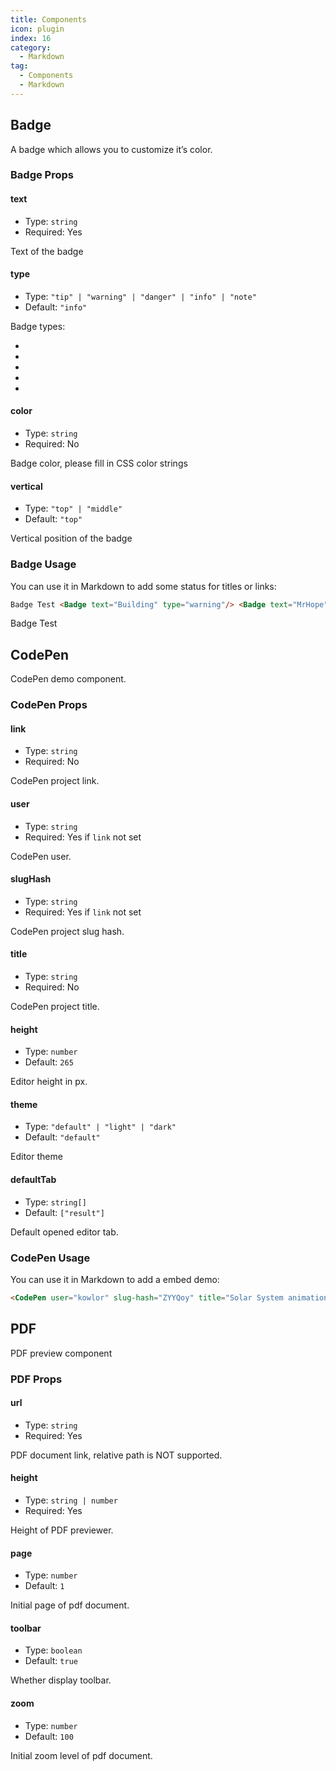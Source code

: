 ```yaml
---
title: Components
icon: plugin
index: 16
category:
  - Markdown
tag:
  - Components
  - Markdown
---
```


## Badge

A badge which allows you to customize it’s color.

### Badge Props

#### text

- Type: `string`
- Required: Yes

Text of the badge

#### type

- Type: `"tip" | "warning" | "danger" | "info" | "note"`
- Default: `"info"`

Badge types:

- <Badge text="tip" type="tip" vertical="middle" />
- <Badge text="warning" type="warning" vertical="middle" />
- <Badge text="danger" type="danger" vertical="middle" />
- <Badge text="info" type="info" vertical="middle" />
- <Badge text="note" type="note" vertical="middle" />

#### color

- Type: `string`
- Required: No

Badge color, please fill in CSS color strings

#### vertical

- Type: `"top" | "middle"`
- Default: `"top"`

Vertical position of the badge

### Badge Usage

You can use it in Markdown to add some status for titles or links:

```md
Badge Test <Badge text="Building" type="warning"/> <Badge text="MrHope" color="grey" />
```

Badge Test <Badge text="Building" type="warning"/> <Badge text="MrHope" color="grey" />

## CodePen

CodePen demo component.

### CodePen Props

#### link

- Type: `string`
- Required: No

CodePen project link.

#### user

- Type: `string`
- Required: Yes if `link` not set

CodePen user.

#### slugHash

- Type: `string`
- Required: Yes if `link` not set

CodePen project slug hash.

#### title

- Type: `string`
- Required: No

CodePen project title.

#### height

- Type: `number`
- Default: `265`

Editor height in px.

#### theme

- Type: `"default" | "light" | "dark"`
- Default: `"default"`

Editor theme

#### defaultTab

- Type: `string[]`
- Default: `["result"]`

Default opened editor tab.

### CodePen Usage

You can use it in Markdown to add a embed demo:

```md
<CodePen user="kowlor" slug-hash="ZYYQoy" title="Solar System animation - Pure CSS" :default-tab="['css','result']" />
```

<CodePen user="kowlor" slug-hash="ZYYQoy" title="Solar System animation - Pure CSS" :default-tab="['css','result']" />

## PDF

PDF preview component

### PDF Props

#### url

- Type: `string`
- Required: Yes

PDF document link, relative path is NOT supported.

#### height

- Type: `string | number`
- Required: Yes

Height of PDF previewer.

#### page

- Type: `number`
- Default: `1`

Initial page of pdf document.

#### toolbar

- Type: `boolean`
- Default: `true`

Whether display toolbar.

#### zoom

- Type: `number`
- Default: `100`

Initial zoom level of pdf document.

